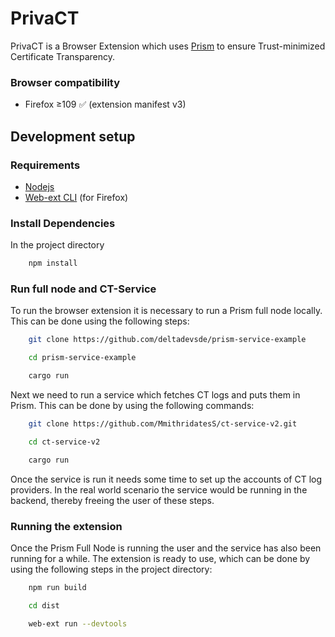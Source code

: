 # PrivaCT

PrivaCT is a Browser Extension which uses [Prism](https://www.prism.rs) to ensure Trust-minimized Certificate Transparency.

### Browser compatibility
- Firefox ≥109 ✅ (extension manifest v3)

## Development setup

### Requirements
- [Nodejs][nodejs]
- [Web-ext CLI][webext] (for Firefox)

### Install Dependencies
In the project directory
```sh
    npm install
```

### Run full node and CT-Service

To run the browser extension it is necessary to run a Prism full node locally. This can be done using the following steps:

```sh
    git clone https://github.com/deltadevsde/prism-service-example
```
```sh
    cd prism-service-example
```
```sh
    cargo run
```

Next we need to run a service which fetches CT logs and puts them in Prism. This can be done by using the following commands:

```sh
    git clone https://github.com/MmithridatesS/ct-service-v2.git
```
```sh
    cd ct-service-v2
```
```sh
    cargo run
```

Once the service is run it needs some time to set up the accounts of CT log providers. In the real world scenario the service 
would be running in the backend, thereby freeing the user of these steps. 
    

### Running the extension
Once the Prism Full Node is running the user and the service has also been running for a while. The extension is ready to use,
which can be done by using the following steps in the project directory:

```sh
    npm run build
```
```sh
    cd dist
```
```sh
    web-ext run --devtools
```

[nodejs]: https://nodejs.org/
[webext]: https://github.com/mozilla/web-ext/
